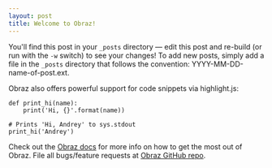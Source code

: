 ```yaml
---
layout: post
title: Welcome to Obraz!
---
```


You'll find this post in your `_posts` directory — edit this post and re-build
(or run with the `-w` switch) to see your changes! To add new posts, simply add
a file in the `_posts` directory that follows the convention:
YYYY-MM-DD-name-of-post.ext.

Obraz also offers powerful support for code snippets via highlight.js:

    def print_hi(name):
        print('Hi, {}'.format(name))

    # Prints 'Hi, Andrey' to sys.stdout
    print_hi('Andrey')

Check out the [Obraz docs][1] for more info on how to get the most out of
Obraz. File all bugs/feature requests at [Obraz GitHub repo][2].

[1]: https://obraz.pirx.ru/
[2]: https://github.com/vlasovskikh/obraz